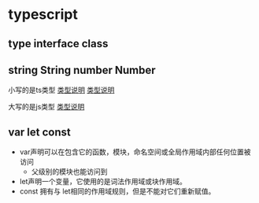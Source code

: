 # typescript

## type interface class



## string String number Number

小写的是ts类型 [类型说明](https://www.runoob.com/typescript/ts-type.html) [类型说明](https://www.tslang.cn/docs/handbook/basic-types.html)

大写的是js类型 [类型说明](https://www.runoob.com/js/js-datatypes.html)

## var let const

- var声明可以在包含它的函数，模块，命名空间或全局作用域内部任何位置被访问
  - 父级别的模块也能访问到
- let声明一个变量，它使用的是词法作用域或块作用域。
- const 拥有与 let相同的作用域规则，但是不能对它们重新赋值。